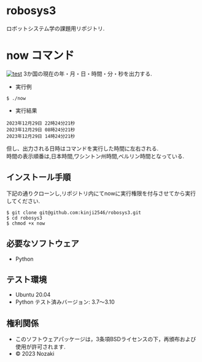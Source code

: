 # robosys3
ロボットシステム学の課題用リポジトリ.  
# now コマンド
[![test](https://github.com/kinji2546/robosys3/actions/workflows/test.yml/badge.svg)](https://github.com/kinji2546/robosys3/actions/workflows/test.yml)
3か国の現在の年・月・日・時間・分・秒を出力する.  

* 実行例  
```
$ ./now
```

* 実行結果  
```
2023年12月29日 22時24分21秒
2023年12月29日 08時24分21秒
2023年12月29日 14時24分21秒
```
但し、出力される日時はコマンドを実行した時間に左右される.  
時間の表示順番は,日本時間,ワシントン州時間,ベルリン時間となっている.  
## インストール手順
下記の通りクローンし,リポジトリ内にてnowに実行権限を付与させてから実行してください.  
```
$ git clone git@github.com:kinji2546/robosys3.git
$ cd robosys3
$ chmod +x now
```
## 必要なソフトウェア

* Python  

## テスト環境

* Ubuntu 20.04  
* Python テスト済みバージョン: 3.7～3.10  

## 権利関係

* このソフトウェアパッケージは，3条項BSDライセンスの下，再頒布および使用が許可されます.  
* © 2023 Nozaki  
